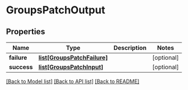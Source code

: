 # GroupsPatchOutput

## Properties

Name | Type | Description | Notes
------------ | ------------- | ------------- | -------------
**failure** | [**list[GroupsPatchFailure]**](GroupsPatchFailure.md) |  | [optional] 
**success** | [**list[GroupsPatchInput]**](GroupsPatchInput.md) |  | [optional] 

[[Back to Model list]](../README.md#documentation-for-models) [[Back to API list]](../README.md#documentation-for-api-endpoints) [[Back to README]](../README.md)


